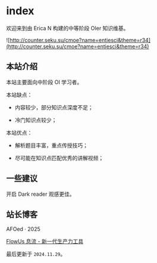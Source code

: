 # index

欢迎来到由 Erica N 构建的中等阶段 OIer 知识维基。

![http://counter.seku.su/cmoe?name=entiesci&theme=r34](http://counter.seku.su/cmoe?name=entiesci&theme=r34)

## 本站介绍

本站主要面向中阶段 OI 学习者。

本站缺点：

- 内容较少，部分知识点深度不足；

- 冷门知识点较少；

本站优点：

- 解析题目丰富，重点传授技巧；

- 尽可能在知识点匹配优秀的讲解视频；

## 一些建议

开启 Dark reader 观感更佳。

## 站长博客

AFOed · 2025

[FlowUs 息流 - 新一代生产力工具](https://ntsc.flowus.cn/)




最后更新于 `2024.11.29`。



